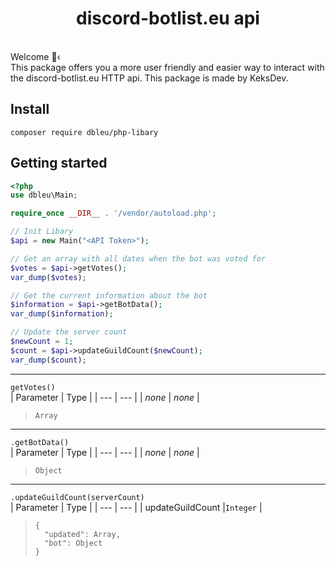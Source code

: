 <h1 align="center">discord-botlist.eu api</h1>
<br />
Welcome 👋‹ <br />
This package offers you a more user friendly and easier way to interact with the discord-botlist.eu HTTP api. This package is made by KeksDev.

## Install
```
composer require dbleu/php-libary
```

## Getting started
```PHP
<?php
use dbleu\Main;

require_once __DIR__ . '/vendor/autoload.php';

// Init Libary
$api = new Main("<API Token>");

// Get an array with all dates when the bot was voted for
$votes = $api->getVotes();
var_dump($votes);

// Get the current information about the bot
$information = $api->getBotData();
var_dump($information);

// Update the server count
$newCount = 1;
$count = $api->updateGuildCount($newCount);
var_dump($count);
```

---

`getVotes()` <br />
| Parameter | Type |
| --- | --- |
| _none_ | _none_ |

> `Array`

---

`.getBotData()` <br />
| Parameter | Type |
| --- | --- |
| _none_ | _none_ |

> `Object`

---

`.updateGuildCount(serverCount)` <br />
| Parameter | Type |
| --- | --- |
| updateGuildCount |`Integer` |

> ```
> {
>   "updated": Array,
>   "bot": Object
> }
> ```

